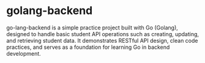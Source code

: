 # golang-backend
go-lang-backend is a simple practice project built with Go (Golang), designed to handle basic student API operations such as creating, updating, and retrieving student data. It demonstrates RESTful API design, clean code practices, and serves as a foundation for learning Go in backend development.
